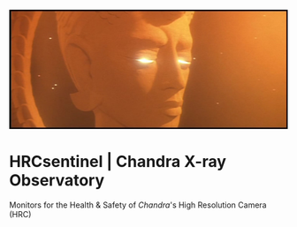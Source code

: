 ![hrcsentinel](misc/sentinel.jpg)

# HRCsentinel | Chandra X-ray Observatory


Monitors for the Health &amp; Safety of _Chandra_'s High Resolution Camera (HRC)
